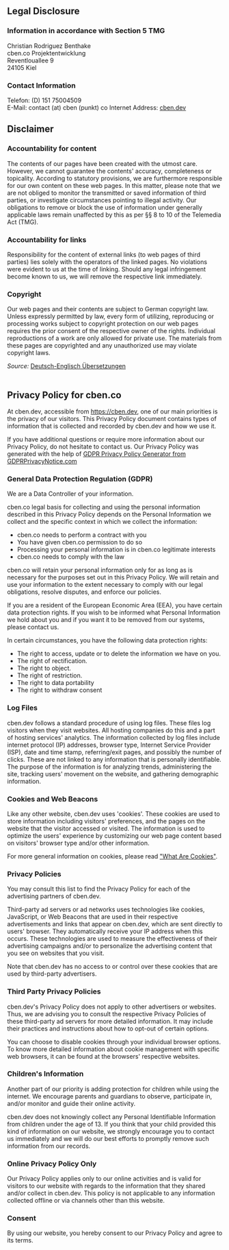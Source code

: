 ## Legal Disclosure

### Information in accordance with Section 5 TMG    

Christian Rodriguez Benthake  
cben.co Projektentwicklung  
Reventlouallee 9  
24105 Kiel  

### Contact Information

Telefon: (D) 151 75004509  
E-Mail: contact (at) cben (punkt) co
Internet Address: [cben.dev](https://cben.dev)

## Disclaimer

### Accountability for content

The contents of our pages have been created with the utmost care. However, we cannot guarantee the contents' accuracy, completeness or topicality. According to statutory provisions, we are furthermore responsible for our own content on these web pages. In this matter, please note that we are not obliged to monitor the transmitted or saved information of third parties, or investigate circumstances pointing to illegal activity. Our obligations to remove or block the use of information under generally applicable laws remain unaffected by this as per §§ 8 to 10 of the Telemedia Act (TMG).

### Accountability for links

Responsibility for the content of external links (to web pages of third parties) lies solely with the operators of the linked pages. No violations were evident to us at the time of linking. Should any legal infringement become known to us, we will remove the respective link immediately.

### Copyright

Our web pages and their contents are subject to German copyright law. Unless expressly permitted by law, every form of utilizing, reproducing or processing works subject to copyright protection on our web pages requires the prior consent of the respective owner of the rights. Individual reproductions of a work are only allowed for private use. The materials from these pages are copyrighted and any unauthorized use may violate copyright laws.

<i>Source: </i><a href="http://www.translate-24h.de" target="_blank">Deutsch-Englisch Übersetzungen</a> <br><br>


## Privacy Policy for cben.co

At cben.dev, accessible from https://cben.dev, one of our main priorities is the privacy of our visitors. This Privacy Policy document contains types of information that is collected and recorded by cben.dev and how we use it.

If you have additional questions or require more information about our Privacy Policy, do not hesitate to contact us. Our Privacy Policy was generated with the help of [GDPR Privacy Policy Generator from GDPRPrivacyNotice.com](https://www.gdprprivacynotice.com/)

### General Data Protection Regulation (GDPR)

We are a Data Controller of your information.

cben.co legal basis for collecting and using the personal information described in this Privacy Policy depends on the Personal Information we collect and the specific context in which we collect the information:

*   cben.co needs to perform a contract with you
*   You have given cben.co permission to do so
*   Processing your personal information is in cben.co legitimate interests
*   cben.co needs to comply with the law

cben.co will retain your personal information only for as long as is necessary for the purposes set out in this Privacy Policy. We will retain and use your information to the extent necessary to comply with our legal obligations, resolve disputes, and enforce our policies.

If you are a resident of the European Economic Area (EEA), you have certain data protection rights. If you wish to be informed what Personal Information we hold about you and if you want it to be removed from our systems, please contact us.

In certain circumstances, you have the following data protection rights:

*   The right to access, update or to delete the information we have on you.
*   The right of rectification.
*   The right to object.
*   The right of restriction.
*   The right to data portability
*   The right to withdraw consent

### Log Files

cben.dev follows a standard procedure of using log files. These files log visitors when they visit websites. All hosting companies do this and a part of hosting services' analytics. The information collected by log files include internet protocol (IP) addresses, browser type, Internet Service Provider (ISP), date and time stamp, referring/exit pages, and possibly the number of clicks. These are not linked to any information that is personally identifiable. The purpose of the information is for analyzing trends, administering the site, tracking users' movement on the website, and gathering demographic information.

### Cookies and Web Beacons

Like any other website, cben.dev uses 'cookies'. These cookies are used to store information including visitors' preferences, and the pages on the website that the visitor accessed or visited. The information is used to optimize the users' experience by customizing our web page content based on visitors' browser type and/or other information.

For more general information on cookies, please read ["What Are Cookies"](https://www.cookieconsent.com/what-are-cookies/).

### Privacy Policies

You may consult this list to find the Privacy Policy for each of the advertising partners of cben.dev.

Third-party ad servers or ad networks uses technologies like cookies, JavaScript, or Web Beacons that are used in their respective advertisements and links that appear on cben.dev, which are sent directly to users' browser. They automatically receive your IP address when this occurs. These technologies are used to measure the effectiveness of their advertising campaigns and/or to personalize the advertising content that you see on websites that you visit.

Note that cben.dev has no access to or control over these cookies that are used by third-party advertisers.

### Third Party Privacy Policies

cben.dev's Privacy Policy does not apply to other advertisers or websites. Thus, we are advising you to consult the respective Privacy Policies of these third-party ad servers for more detailed information. It may include their practices and instructions about how to opt-out of certain options.

You can choose to disable cookies through your individual browser options. To know more detailed information about cookie management with specific web browsers, it can be found at the browsers' respective websites.

### Children's Information

Another part of our priority is adding protection for children while using the internet. We encourage parents and guardians to observe, participate in, and/or monitor and guide their online activity.

cben.dev does not knowingly collect any Personal Identifiable Information from children under the age of 13\. If you think that your child provided this kind of information on our website, we strongly encourage you to contact us immediately and we will do our best efforts to promptly remove such information from our records.

### Online Privacy Policy Only

Our Privacy Policy applies only to our online activities and is valid for visitors to our website with regards to the information that they shared and/or collect in cben.dev. This policy is not applicable to any information collected offline or via channels other than this website.

### Consent

By using our website, you hereby consent to our Privacy Policy and agree to its terms.
